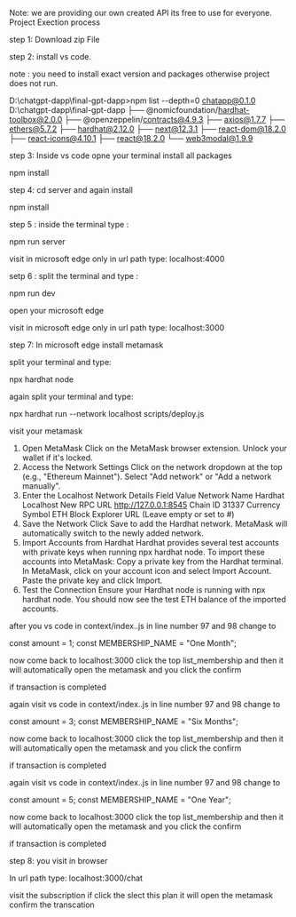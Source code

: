 Note: we are providing our own created API its free to use for everyone.
Project Exection process 

step 1: Download zip File

step 2: install vs code.

note : you need to install exact version and packages otherwise project does not run.

D:\chatgpt-dapp\final-gpt-dapp>npm list --depth=0
chatapp@0.1.0 D:\chatgpt-dapp\final-gpt-dapp
├── @nomicfoundation/hardhat-toolbox@2.0.0
├── @openzeppelin/contracts@4.9.3
├── axios@1.7.7
├── ethers@5.7.2
├── hardhat@2.12.0
├── next@12.3.1
├── react-dom@18.2.0
├── react-icons@4.10.1
├── react@18.2.0
└── web3modal@1.9.9

step 3: Inside vs code opne your terminal install all packages 

npm install

step 4: cd server and again install 

npm install

step 5 : inside the terminal type :

npm run server

visit in microsoft edge only in url path type: localhost:4000

setp 6 : split the terminal and type :

npm run dev

open your microsoft edge 

visit in microsoft edge only in url path type: localhost:3000

step 7: In microsoft edge install metamask

split your terminal and type:

npx hardhat node

again split your terminal and type:

npx hardhat run --network localhost scripts/deploy.js

visit your metamask

1. Open MetaMask
Click on the MetaMask browser extension.
Unlock your wallet if it's locked.
2. Access the Network Settings
Click on the network dropdown at the top (e.g., "Ethereum Mainnet").
Select "Add network" or "Add a network manually".
3. Enter the Localhost Network Details
Field	Value
Network Name	Hardhat Localhost
New RPC URL	http://127.0.0.1:8545
Chain ID	31337
Currency Symbol	ETH
Block Explorer URL	(Leave empty or set to #)
4. Save the Network
Click Save to add the Hardhat network.
MetaMask will automatically switch to the newly added network.
5. Import Accounts from Hardhat
Hardhat provides several test accounts with private keys when running npx hardhat node.
To import these accounts into MetaMask:
Copy a private key from the Hardhat terminal.
In MetaMask, click on your account icon and select Import Account.
Paste the private key and click Import.
6. Test the Connection
Ensure your Hardhat node is running with npx hardhat node.
You should now see the test ETH balance of the imported accounts.



after  you vs code in context/index..js in line number 97 and 98 change to 
      
  const amount = 1;
  const MEMBERSHIP_NAME = "One Month";

  now come back to localhost:3000 click the top list_membership and then it will  automatically open the metamask and you click the confirm 

if transaction is completed 

again visit vs code in context/index..js in line number 97 and 98 change to 
      
  const amount = 3;
  const MEMBERSHIP_NAME = "Six Months";

  now come back to localhost:3000 click the top list_membership and then it will  automatically open the metamask and you click the confirm 

if transaction is completed 

again visit vs code in context/index..js in line number 97 and 98 change to 
      
  const amount = 5;
  const MEMBERSHIP_NAME = "One Year";

  now come back to localhost:3000 click the top list_membership and then it will  automatically open the metamask and you click the confirm 

if transaction is completed 


step 8: you visit in browser

In url path type: localhost:3000/chat 

visit the subscription if click the slect this plan it will open the metamask confirm the transcation



  





